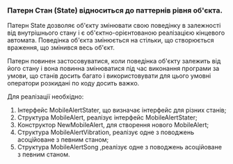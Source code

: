 ### Патерн Стан (State) відноситься до паттернів рівня об'єкта.

Патерн State дозволяє об'єкту змінювати свою поведінку в залежності від внутрішнього стану і
 є об'єктно-орієнтованою реалізацією кінцевого автомата. Поведінка об'єкта змінюється на стільки,
 що створюється враження, що змінився весь об'єкт.

Патерн повинен застосовуватися, коли поведінка об'єкту залежить від його стану і вона повинна змінюватися
 під час виконання програми за умови, що станів досить багато і використовувати для цього
 умовні оператори розкидані по коду досить важко.

Для реалізації необхідно:
 1. Інтерфейс MobileAlertStater, що визначає інтерфейс для різних станів;
 2. Структура MobileAlert, реалізує інтерфейс MobileAlertStater;
 3. Конструктор NewMobileAlert, для створення нового MobileAlert;
 4. Структура MobileAlertVibration, реалізує одне з поводжень асоційоване з певним станом;
 5. Структура MobileAlertSong ,реалізує одне з поводжень асоційоване з певним станом.